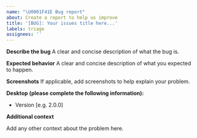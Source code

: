 ```yaml
---
name: "\U0001F41E Bug report"
about: Create a report to help us improve
title: '[BUG]: Your issues title here...'
labels: triage
assignees: ''
---
```


**Describe the bug**
A clear and concise description of what the bug is.

**Expected behavior**
A clear and concise description of what you expected to happen.

**Screenshots**
If applicable, add screenshots to help explain your problem.

**Desktop (please complete the following information):**

- Version [e.g. 2.0.0]

**Additional context**

Add any other context about the problem here.
